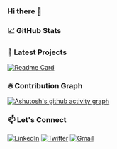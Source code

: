 ### Hi there 👋

### 📈 GitHub Stats

### 🚀 Latest Projects
[![Readme Card](https://github-readme-stats.vercel.app/api/pin/?username=hritikh2k&repo=repo-name&theme=dark)](https://github.com/hritikh2k/repo-name)

### 🔥 Contribution Graph
[![Ashutosh's github activity graph](https://github-readme-activity-graph.vercel.app/graph?username=hritikh2k&theme=react-dark)](https://github.com/ashutosh00710/github-readme-activity-graph)

### 📫 Let's Connect
[![LinkedIn](https://img.shields.io/badge/LinkedIn-0077B5?style=for-the-badge&logo=linkedin&logoColor=white)](https://www.linkedin.com/in/hritikh2k/)
[![Twitter](https://img.shields.io/badge/Twitter-1DA1F2?style=for-the-badge&logo=twitter&logoColor=white)](https://x.com/Hritikkumar5178)
[![Gmail](https://img.shields.io/badge/Gmail-D14836?style=for-the-badge&logo=gmail&logoColor=white)](mailto:hritikkumar2011@gmail.com)

<!--
**hritikh2k/hritikh2k** is a ✨ _special_ ✨ repository because its `README.md` (this file) appears on your GitHub profile.

Here are some ideas to get you started:

- 🔭 I’m currently working on ...
- 🌱 I’m currently learning ...
- 👯 I’m looking to collaborate on ...
- 🤔 I’m looking for help with ...
- 💬 Ask me about ...
- 📫 How to reach me: ...
- 😄 Pronouns: ...
- ⚡ Fun fact: ...
-->
